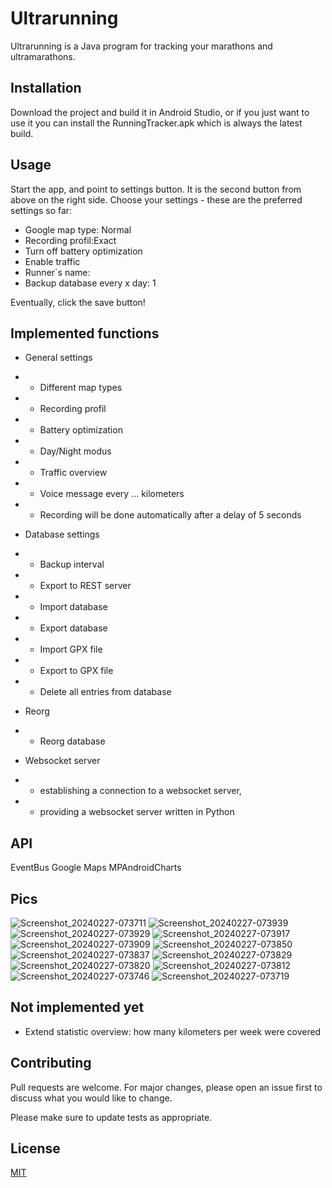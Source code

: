 # Ultrarunning

Ultrarunning is a Java program for tracking your marathons and ultramarathons.

## Installation

Download the project and build it in Android Studio, or if you just want to use it
you can install the RunningTracker.apk which is always the latest build.

## Usage

Start the app, and point to settings button. 
It is the second button from above on the right side.
Choose your settings - these are the preferred settings so far:

  * Google map type: Normal
  * Recording profil:Exact
  * Turn off battery optimization
  * Enable traffic
  * Runner`s name: <Your name>
  * Backup database every x day: 1

Eventually, click the save button!

## Implemented functions

 * General settings
 * * Different map types
 * * Recording profil
 * * Battery optimization
 * * Day/Night modus
 * * Traffic overview
 * * Voice message every ... kilometers
 * * Recording will be done automatically after a delay of 5 seconds

 * Database settings
 * * Backup interval
 * * Export to REST server
 * * Import database
 * * Export database
 * * Import GPX file
 * * Export to GPX file
 * * Delete all entries from database

 * Reorg
 * * Reorg database

 * Websocket server
 * * establishing a connection to a websocket server, 
 * * providing a websocket server written in Python

## API

EventBus
Google Maps
MPAndroidCharts

## Pics

![Screenshot_20240227-073711](https://github.com/bernd-roth/Ultrarunning/assets/1835491/ae81044b-7ebf-4f9c-8f23-2981c1634919)
![Screenshot_20240227-073939](https://github.com/bernd-roth/Ultrarunning/assets/1835491/ca3cc24d-f212-4343-9ca8-7866b30172e8)
![Screenshot_20240227-073929](https://github.com/bernd-roth/Ultrarunning/assets/1835491/01533667-2f68-4e8d-8c65-bc41eee18b77)
![Screenshot_20240227-073917](https://github.com/bernd-roth/Ultrarunning/assets/1835491/1b115662-53b5-41a8-8694-22b518e71fe3)
![Screenshot_20240227-073909](https://github.com/bernd-roth/Ultrarunning/assets/1835491/f9158ee7-8784-4ab7-acd5-11d83b3af09b)
![Screenshot_20240227-073850](https://github.com/bernd-roth/Ultrarunning/assets/1835491/b1e67305-911e-4436-b59c-829fba093516)
![Screenshot_20240227-073837](https://github.com/bernd-roth/Ultrarunning/assets/1835491/1202ee91-0e56-42f7-b36b-83fc5aa14815)
![Screenshot_20240227-073829](https://github.com/bernd-roth/Ultrarunning/assets/1835491/4bf52e9a-34cc-4c8f-9fa2-201c818b0ad0)
![Screenshot_20240227-073820](https://github.com/bernd-roth/Ultrarunning/assets/1835491/89d4f5a6-5915-47f6-98ea-8fb44cbafade)
![Screenshot_20240227-073812](https://github.com/bernd-roth/Ultrarunning/assets/1835491/8c05189d-8df3-448f-b545-20d3548eafa5)
![Screenshot_20240227-073746](https://github.com/bernd-roth/Ultrarunning/assets/1835491/481b1df2-d48a-49e5-bde1-47a6eaaf7b83)
![Screenshot_20240227-073719](https://github.com/bernd-roth/Ultrarunning/assets/1835491/f2112836-b973-4956-aa76-e8f9fe4a2479)

## Not implemented yet

* Extend statistic overview: how many kilometers per week were covered

## Contributing

Pull requests are welcome. For major changes, please open an issue first
to discuss what you would like to change.

Please make sure to update tests as appropriate.

## License

[MIT](https://choosealicense.com/licenses/mit/)
